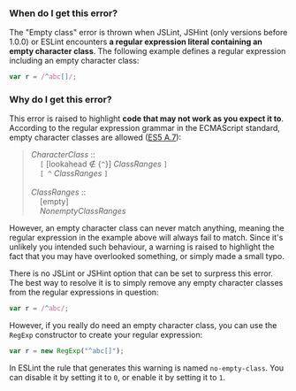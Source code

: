 <!---
{
    "titles": [
        "Empty class"
    ],
    "slugs": [
        "empty-class"
    ],
    "linters": [
        "jslint",
        "jshint",
        "eslint"
    ],
    "author": "jallardice"
}
-->

### When do I get this error?

The "Empty class" error is thrown when JSLint, JSHint (only versions before
1.0.0) or ESLint encounters **a regular expression literal containing an empty
character class**. The following example defines a regular expression including
an empty character class:

<!---
{
    "linter": "jslint"
}
-->
```javascript
var r = /^abc[]/;
```

### Why do I get this error?

This error is raised to highlight **code that may not work as you expect it
to**. According to the regular expression grammar in the ECMAScript standard,
empty character classes are allowed ([ES5 A.7][es5-a7]):

> *CharacterClass* ::<br>
> &nbsp;&nbsp;&nbsp;&nbsp;`[` [lookahead &notin; {`^`}] *ClassRanges* `]`<br>
> &nbsp;&nbsp;&nbsp;&nbsp;`[ ^` *ClassRanges* `]`<br><br>
> *ClassRanges* ::<br>
> &nbsp;&nbsp;&nbsp;&nbsp;[empty]<br>
> &nbsp;&nbsp;&nbsp;&nbsp;*NonemptyClassRanges*

However, an empty character class can never match anything, meaning the regular
expression in the example above will always fail to match. Since it's unlikely
you intended such behaviour, a warning is raised to highlight the fact that you
may have overlooked something, or simply made a small typo.

There is no JSLint or JSHint option that can be set to surpress this error. The
best way to resolve it is to simply remove any empty character classes from the
regular expressions in question:

<!---
{
    "linter": "jslint"
}
-->
```javascript
var r = /^abc/;
```

However, if you really do need an empty character class, you can use the
`RegExp` constructor to create your regular expression:

<!---
{
    "linter": "jslint"
}
-->
```javascript
var r = new RegExp("^abc[]");
```

In ESLint the rule that generates this warning is named `no-empty-class`. You
can disable it by setting it to `0`, or enable it by setting it to `1`.

[es5-a7]: http://es5.github.com/#A.7
